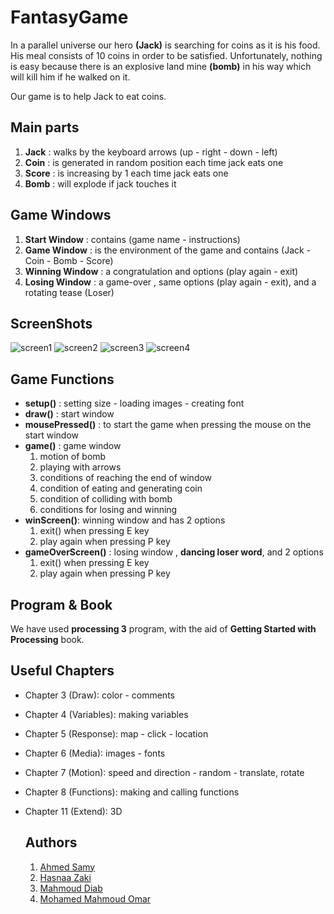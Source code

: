 # FantasyGame

In a parallel universe our hero **(Jack)** is searching for coins as it is his food. His meal consists of 10 coins in order to be satisfied. Unfortunately, nothing is easy because there is an explosive land mine **(bomb)** in his way which will kill him if he walked on it. 

Our game is to help Jack to eat coins.


## Main parts

1. **Jack** : walks by the keyboard arrows (up - right - down - left) 
2. **Coin** : is generated in random position each time jack eats one
3. **Score** : is increasing by 1 each time jack eats one 
4. **Bomb** : will explode if jack touches it


## Game Windows

1. **Start Window** : contains (game name - instructions) 
2. **Game Window** : is the environment of the game and contains (Jack - Coin - Bomb - Score)
3. **Winning Window** : a congratulation and options (play again - exit) 
4. **Losing Window** : a game-over , same options (play again - exit), and a rotating tease (Loser) 

## ScreenShots

![screen1](https://user-images.githubusercontent.com/47760339/147873918-dfd7c14b-4dd3-4276-ae8e-b881735adb91.png)
![screen2](https://user-images.githubusercontent.com/47760339/147873931-f8648802-be93-496f-aaec-fa35066d1d83.png)
![screen3](https://user-images.githubusercontent.com/47760339/147873949-77671385-6cbc-4531-9b57-013ae68f138a.png)
![screen4](https://user-images.githubusercontent.com/47760339/147873951-908528fe-0564-4c66-b3e5-380a76f40c16.png)


## Game Functions

- **setup()** : setting size - loading images - creating font
- **draw()** : start window
- **mousePressed()** : to start the game when pressing the mouse on the start window
- **game()** : game window 
  1. motion of bomb 
  2. playing with arrows 
  3. conditions of reaching the end of window 
  4. condition of eating and generating coin
  5. condition of colliding with bomb
  6. conditions for losing and winning
- **winScreen()**: winning window and has 2 options
  1. exit() when pressing E key 
  2. play again when pressing P key
- **gameOverScreen()** : losing window , **dancing loser word**, and 2 options
  1. exit() when pressing E key 
  2. play again when pressing P key

## Program & Book
We have used **processing 3** program, with the aid of **Getting Started with Processing** book.

## Useful Chapters 
- Chapter 3 (Draw): color - comments
- Chapter 4 (Variables): making variables
- Chapter 5 (Response): map - click - location
- Chapter 6 (Media): images - fonts
- Chapter 7 (Motion): speed and direction - random - translate, rotate
- Chapter 8 (Functions): making and calling functions
- Chapter 11 (Extend): 3D

  ## Authors 
   1. [Ahmed Samy](https://github.com/samyvic)
   3. [Hasnaa Zaki](https://github.com/hasnaazaki123)
   4. [Mahmoud Diab](https://github.com/mahmouddiab74)
   5. [Mohamed Mahmoud Omar](https://github.com/mhmdomar)

